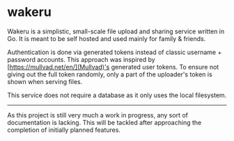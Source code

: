 # wakeru

Wakeru is a simplistic, small-scale file upload and sharing service written in Go. It is meant to be self hosted and used mainly for family & friends.

Authentication is done via generated tokens instead of classic username + password accounts. This approach was inspired by [https://mullvad.net/en/](Mullvad)'s generated user tokens. To ensure not giving out the full token randomly, only a part of the uploader's token is shown when serving files.

This service does not require a database as it only uses the local filesystem.

---

As this project is still very much a work in progress, any sort of documentation is lacking. This will be tackled after approaching the completion of initially planned features.
